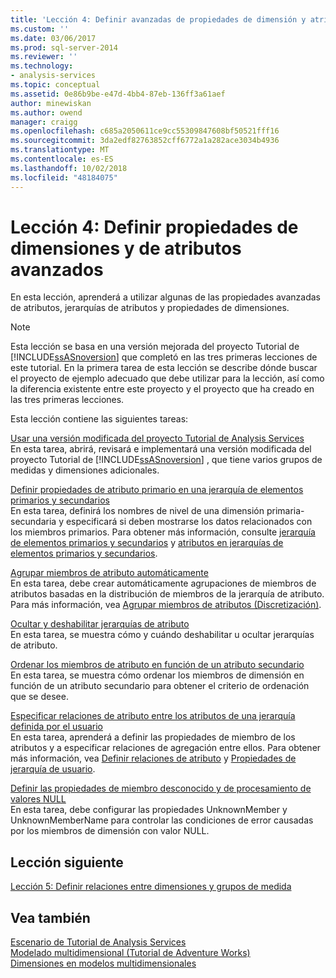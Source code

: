```yaml
---
title: 'Lección 4: Definir avanzadas de propiedades de dimensión y atributo | Microsoft Docs'
ms.custom: ''
ms.date: 03/06/2017
ms.prod: sql-server-2014
ms.reviewer: ''
ms.technology:
- analysis-services
ms.topic: conceptual
ms.assetid: 0e86b9be-e47d-4bb4-87eb-136ff3a61aef
author: minewiskan
ms.author: owend
manager: craigg
ms.openlocfilehash: c685a2050611ce9cc55309847608bf50521fff16
ms.sourcegitcommit: 3da2edf82763852cff6772a1a282ace3034b4936
ms.translationtype: MT
ms.contentlocale: es-ES
ms.lasthandoff: 10/02/2018
ms.locfileid: "48184075"
---
```

# <a name="lesson-4-defining-advanced-attribute-and-dimension-properties"></a>Lección 4: Definir propiedades de dimensiones y de atributos avanzados
  En esta lección, aprenderá a utilizar algunas de las propiedades avanzadas de atributos, jerarquías de atributos y propiedades de dimensiones.  
  
> [!NOTE]  
>  Esta lección se basa en una versión mejorada del proyecto Tutorial de [!INCLUDE[ssASnoversion](../includes/ssasnoversion-md.md)] que completó en las tres primeras lecciones de este tutorial. En la primera tarea de esta lección se describe dónde buscar el proyecto de ejemplo adecuado que debe utilizar para la lección, así como la diferencia existente entre este proyecto y el proyecto que ha creado en las tres primeras lecciones.  
  
 Esta lección contiene las siguientes tareas:  
  
 [Usar una versión modificada del proyecto Tutorial de Analysis Services](lesson-4-1-using-a-modified-version-of-the-analysis-services-tutorial-project.md)  
 En esta tarea, abrirá, revisará e implementará una versión modificada del proyecto Tutorial de [!INCLUDE[ssASnoversion](../includes/ssasnoversion-md.md)] , que tiene varios grupos de medidas y dimensiones adicionales.  
  
 [Definir propiedades de atributo primario en una jerarquía de elementos primarios y secundarios](lesson-4-2-defining-parent-attribute-properties-in-a-parent-child-hierarchy.md)  
 En esta tarea, definirá los nombres de nivel de una dimensión primaria-secundaria y especificará si deben mostrarse los datos relacionados con los miembros primarios. Para obtener más información, consulte [jerarquía de elementos primarios y secundarios](multidimensional-models/parent-child-dimension.md) y [atributos en jerarquías de elementos primarios y secundarios](multidimensional-models/parent-child-dimension-attributes.md).  
  
 [Agrupar miembros de atributo automáticamente](lesson-4-3-automatically-grouping-attribute-members.md)  
 En esta tarea, debe crear automáticamente agrupaciones de miembros de atributos basadas en la distribución de miembros de la jerarquía de atributo. Para más información, vea [Agrupar miembros de atributos &#40;Discretización&#41;](multidimensional-models/attribute-properties-group-attribute-members.md).  
  
 [Ocultar y deshabilitar jerarquías de atributo](../analysis-services/lesson-4-4-hiding-and-disabling-attribute-hierarchies.md)  
 En esta tarea, se muestra cómo y cuándo deshabilitar u ocultar jerarquías de atributo.  
  
 [Ordenar los miembros de atributo en función de un atributo secundario](lesson-4-5-sorting-attribute-members-based-on-a-secondary-attribute.md)  
 En esta tarea, se muestra cómo ordenar los miembros de dimensión en función de un atributo secundario para obtener el criterio de ordenación que se desee.  
  
 [Especificar relaciones de atributo entre los atributos de una jerarquía definida por el usuario](4-6-specifying-attribute-relationships-in-user-defined-hierarchy.md)  
 En esta tarea, aprenderá a definir las propiedades de miembro de los atributos y a especificar relaciones de agregación entre ellos. Para obtener más información, vea [Definir relaciones de atributo](multidimensional-models/attribute-relationships-define.md) y [Propiedades de jerarquía de usuario](multidimensional-models-olap-logical-dimension-objects/user-hierarchies-properties.md).  
  
 [Definir las propiedades de miembro desconocido y de procesamiento de valores NULL](lesson-4-7-defining-the-unknown-member-and-null-processing-properties.md)  
 En esta tarea, debe configurar las propiedades UnknownMember y UnknownMemberName para controlar las condiciones de error causadas por los miembros de dimensión con valor NULL.  
  
## <a name="next-lesson"></a>Lección siguiente  
 [Lección 5: Definir relaciones entre dimensiones y grupos de medida](lesson-5-defining-relationships-between-dimensions-and-measure-groups.md)  
  
## <a name="see-also"></a>Vea también  
 [Escenario de Tutorial de Analysis Services](analysis-services-tutorial-scenario.md)   
 [Modelado multidimensional &#40;Tutorial de Adventure Works&#41;](multidimensional-modeling-adventure-works-tutorial.md)   
 [Dimensiones en modelos multidimensionales](multidimensional-models/dimensions-in-multidimensional-models.md)  
  
  
